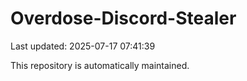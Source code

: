 # Overdose-Discord-Stealer

Last updated: 2025-07-17 07:41:39

This repository is automatically maintained.
